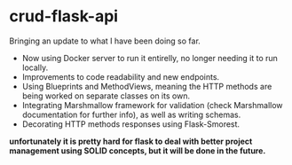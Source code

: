 # crud-flask-api

Bringing an update to what I have been doing so far.

- Now using Docker server to run it entirelly, no longer needing it to run locally.
- Improvements to code readability and new endpoints.
- Using Blueprints and MethodViews, meaning the HTTP methods are being worked on separate classes on its own.
- Integrating Marshmallow framework for validation (check Marshmallow documentation for further info), as well as writing schemas.
- Decorating HTTP methods responses using Flask-Smorest.


**unfortunately it is pretty hard for flask to deal with better project management using SOLID concepts, but it will be done in the future.**
